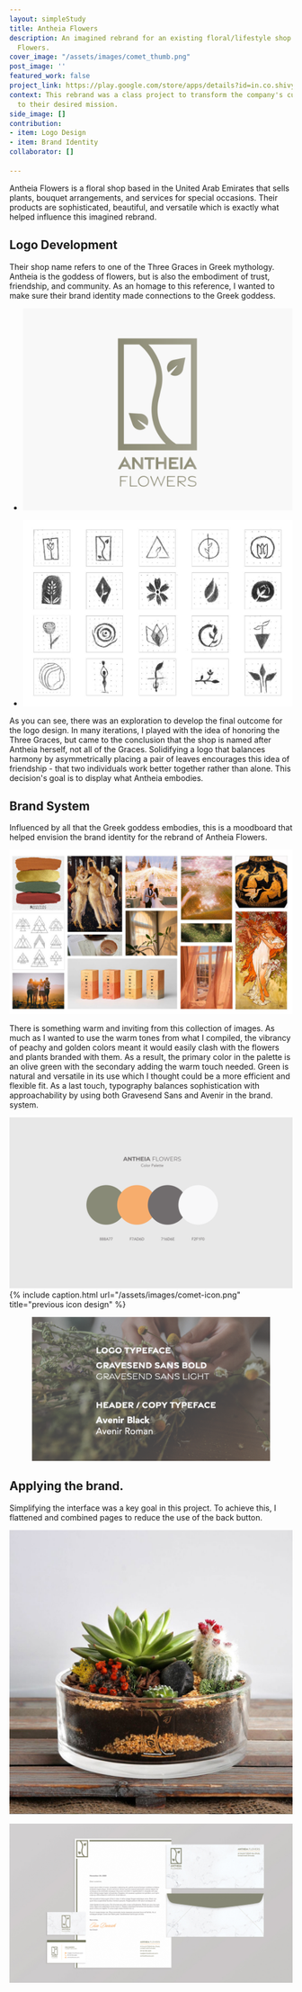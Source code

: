 ```yaml
---
layout: simpleStudy
title: Antheia Flowers
description: An imagined rebrand for an existing floral/lifestyle shop called Antheia
  Flowers.
cover_image: "/assets/images/comet_thumb.png"
post_image: ''
featured_work: false
project_link: https://play.google.com/store/apps/details?id=in.co.shivy.comet
context: This rebrand was a class project to transform the company's current identity
  to their desired mission.
side_image: []
contribution:
- item: Logo Design
- item: Brand Identity
collaborator: []

---
```

Antheia Flowers is a floral shop based in the United Arab Emirates that sells plants, bouquet arrangements, and services for special occasions. Their products are sophisticated, beautiful, and versatile which is exactly what helped influence this imagined rebrand.

## Logo Development

Their shop name refers to one of the Three Graces in Greek mythology. Antheia is the goddess of flowers, but is also the embodiment of trust, friendship, and community. As an homage to this reference, I wanted to make sure their brand identity made connections to the Greek goddess.

<div class="splide">

<div class="splide__track">

<ul class="splide__list"> <li class="splide__slide">

<img src="/assets/images/antheia-flowers_logo.png" alt="first draft">

</li>

<li class="splide__slide">

<img src="/assets/images/antheia-flowers_logo-process.jpg" alt="second draft"> </li>

</ul>

</div>

</div>

As you can see, there was an exploration to develop the final outcome for the logo design. In many iterations, I played with the idea of honoring the Three Graces, but came to the conclusion that the shop is named after Antheia herself, not all of the Graces. Solidifying a logo that balances harmony by asymmetrically placing a pair of leaves encourages this idea of friendship - that two individuals work better together rather than alone. This decision's goal is to display what Antheia embodies.

## Brand System

Influenced by all that the Greek goddess embodies, this is a moodboard that helped envision the brand identity for the rebrand of Antheia Flowers.

![](/assets/images/antheia-flowers_moodboard.jpg)

There is something warm and inviting from this collection of images. As much as I wanted to use the warm tones from what I compiled, the vibrancy of peachy and golden colors meant it would easily clash with the flowers and plants branded with them. As a result, the primary color in the palette is an olive green with the secondary adding the warm touch needed. Green is natural and versatile in its use which I thought could be a more efficient and flexible fit. As a last touch, typography balances sophistication with approachability by using both Gravesend Sans and Avenir in the brand. system.

<div class="simpleGrid"> <img src="/assets/images/antheia-flowers_color.png" alt=_comet icon"> {% include caption.html url="/assets/images/comet-icon.png" title="previous icon design" %} </div> <figure> <img src="/assets/images/antheia-flowers_type.png" alt="_comet icon"> </figure>

## Applying the brand.

Simplifying the interface was a key goal in this project. To achieve this, I flattened and combined pages to reduce the use of the back button.

<div class="simpleGrid"> <img src="/assets/images/antheia-flowers_terrarium.jpg"_alt="Antheia Flowers terrarium"> </div> <figure> </assets/images/antheia-flowers_tag.jpg"_> </figure>

![](/assets/images/antheia-flowers_stationary.jpg)